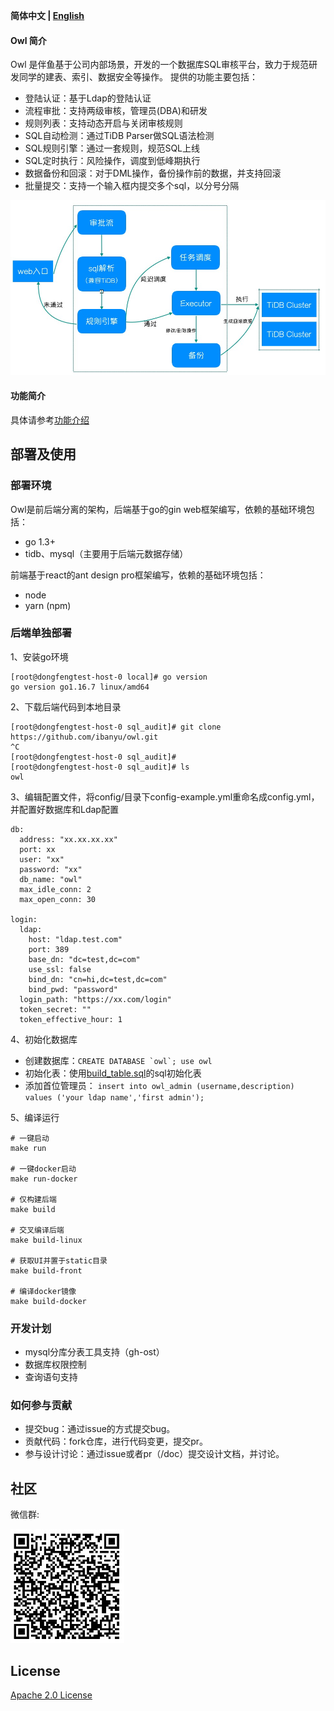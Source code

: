 <div align="left">

**简体中文 | [English](../README.md)**

</div>

#### Owl 简介

Owl 是伴鱼基于公司内部场景，开发的一个数据库SQL审核平台，致力于规范研发同学的建表、索引、数据安全等操作。
提供的功能主要包括：
* 登陆认证：基于Ldap的登陆认证
* 流程审批：支持两级审核，管理员(DBA)和研发
* 规则列表：支持动态开启与关闭审核规则
* SQL自动检测：通过TiDB Parser做SQL语法检测
* SQL规则引擎：通过一套规则，规范SQL上线
* SQL定时执行：风险操作，调度到低峰期执行
* 数据备份和回滚：对于DML操作，备份操作前的数据，并支持回滚
* 批量提交：支持一个输入框内提交多个sql，以分号分隔

![architecture](./image/architecture.png)

#### 功能简介

具体请参考[功能介绍](./introduction.md)

## 部署及使用

### 部署环境

Owl是前后端分离的架构，后端基于go的gin web框架编写，依赖的基础环境包括：
* go 1.3+
* tidb、mysql（主要用于后端元数据存储）

前端基于react的ant design pro框架编写，依赖的基础环境包括：
* node
* yarn (npm)

### 后端单独部署

1、安装go环境
```
[root@dongfengtest-host-0 local]# go version
go version go1.16.7 linux/amd64
```
2、下载后端代码到本地目录
```
[root@dongfengtest-host-0 sql_audit]# git clone https://github.com/ibanyu/owl.git                                                        ^C
[root@dongfengtest-host-0 sql_audit]#
[root@dongfengtest-host-0 sql_audit]# ls
owl
```
3、编辑配置文件，将config/目录下config-example.yml重命名成config.yml，并配置好数据库和Ldap配置
```
db:
  address: "xx.xx.xx.xx"
  port: xx
  user: "xx"
  password: "xx"
  db_name: "owl"
  max_idle_conn: 2
  max_open_conn: 30

login:
  ldap:
    host: "ldap.test.com"
    port: 389
    base_dn: "dc=test,dc=com"
    use_ssl: false
    bind_dn: "cn=hi,dc=test,dc=com"
    bind_pwd: "password"
  login_path: "https://xx.com/login"
  token_secret: ""
  token_effective_hour: 1
```
4、初始化数据库  
* 创建数据库：``` CREATE DATABASE `owl`; use owl ```  
* 初始化表：使用[build_table.sql](../dao/build_table.sql)的sql初始化表  
* 添加首位管理员： ``` insert into owl_admin (username,description) values ('your ldap name','first admin'); ```  

5、编译运行

```
# 一键启动
make run

# 一键docker启动
make run-docker

# 仅构建后端
make build

# 交叉编译后端
make build-linux

# 获取UI并置于static目录
make build-front

# 编译docker镜像
make build-docker
```
### 开发计划

* mysql分库分表工具支持（gh-ost）
* 数据库权限控制
* 查询语句支持

### 如何参与贡献

* 提交bug：通过issue的方式提交bug。
* 贡献代码：fork仓库，进行代码变更，提交pr。
* 参与设计讨论：通过issue或者pr（/doc）提交设计文档，并讨论。

## 社区

微信群:

![wechat-group](./image/wechat-group.png)

## License

[Apache 2.0 License](./LICENSE)